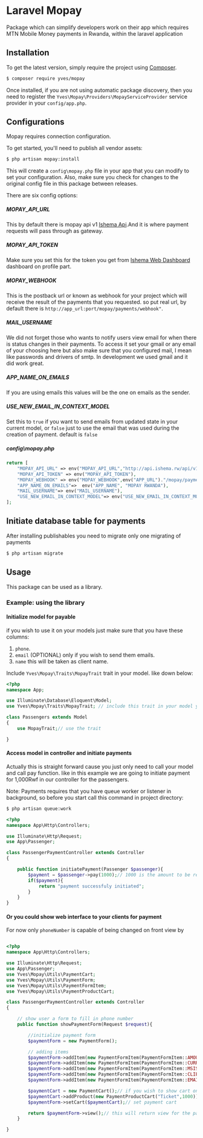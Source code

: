 Laravel Mopay
==============

Package which can simplify developers work on their app which requires MTN Mobile Money payments in Rwanda, within the laravel application


## Installation

To get the latest version, simply require the project using [Composer](https://getcomposer.org).

```bash
$ composer require yves/mopay
```

Once installed, if you are not using automatic package discovery, then you need to register the `Yves\Mopay\Providers\MopayServiceProvider` service provider in your `config/app.php`.



## Configurations

Mopay requires connection configuration.

To get started, you'll need to publish all vendor assets:

```bash
$ php artisan mopay:install
```
This will create a `config\mopay.php` file in your app that you can modify to set your configuration. Also, make sure you check for changes to the original config file in this package between releases.

There are six config options:

##### MOPAY_API_URL

This by default there is mopay api v1  [Ishema Api](http://api.ishema.rw/api/v1/debit).And it is where payment requests will pass through as gateway.

##### MOPAY_API_TOKEN

Make sure you set this for the token you get from [Ishema Web Dashboard](http://api.ishema.rw) dashboard on profile part.

##### MOPAY_WEBHOOK

This is the postback url or known as webhook for your project which will receive the result of the payments that you requested.
so put real url, by default there is `http://app_url:port/mopay/payments/webhook"`.

##### MAIL_USERNAME

We did not forget those who wants to notify users view email for when there is status changes in their payments. To access it set your gmail or any email of your choosing here but also make sure that you configured mail, I mean like passwords and drivers of smtp. In development we used gmail and it did work great.

##### APP_NAME_ON_EMAILS

If you are using emails this values will be the one on emails as the sender.


##### USE_NEW_EMAIL_IN_CONTEXT_MODEL

Set this to `true` if you want to send emails from updated state in your current model, or `false` just to use the email that was used during the creation of payment.
default is `false`


##### config\mopay.php

```php
return [
    "MOPAY_API_URL" => env("MOPAY_API_URL","http://api.ishema.rw/api/v1/debit"),
    "MOPAY_API_TOKEN" => env("MOPAY_API_TOKEN"),
    "MOPAY_WEBHOOK" => env("MOPAY_WEBHOOK",env("APP_URL")."/mopay/payments/webhook"),
    "APP_NAME_ON_EMAILS"=>  env("APP_NAME", "MOPAY RWANDA"),
    "MAIL_USERNAME"=> env("MAIL_USERNAME"),
    "USE_NEW_EMAIL_IN_CONTEXT_MODEL"=> env("USE_NEW_EMAIL_IN_CONTEXT_MODEL", false),
];
```

## Initiate database table for payments

After installing publishables you need to migrate only one migrating of payments

```bash
$ php artisan migrate
```





## Usage

This package can be used as a library.

### Example: using the library

#### Initialize model for payable

if you wish to use it on your models just make sure that you have these columns:
1. `phone`.
2. `email` (OPTIONAL) only if you wish to send them emails.
3. `name` this will be taken as client name.

Include `Yves\Mopay\Traits\MopayTrait` trait in your model. like down below:
```php
<?php
namespace App;

use Illuminate\Database\Eloquent\Model;
use Yves\Mopay\Traits\MopayTrait; // include this trait in your model you wish to be payable

class Passengers extends Model
{
    use MopayTrait;// use the trait

}

```

#### Access model in controller and initiate payments

Actually this is straight forward cause you just only need to call your model and call pay function.
like in this example we are going to initiate payment for 1,000Rwf in our controller for the passengers.

Note: Payments requires that you have queue worker or listener in background, so before you start
call this command in project directory:
```bash 
$ php artisan queue:work
```

```php
<?php
namespace App\Http\Controllers;

use Illuminate\Http\Request;
use App\Passenger;

class PassengerPaymentController extends Controller
{

    public function initiatePayment(Passenger $passenger){
        $payment = $passenger->pay(1000);// 1000 is the amount to be requested from this passenger
        if($payment){
            return "payment successfuly initiated";
        }
    }
}
```


#### Or you could show web interface to your clients for payment

For now only `phoneNumber` is capable of being changed on front view by

```php

<?php
namespace App\Http\Controllers;

use Illuminate\Http\Request;
use App\Passenger;
use Yves\Mopay\Utils\PaymentCart;
use Yves\Mopay\Utils\PaymentForm;
use Yves\Mopay\Utils\PaymentFormItem;
use Yves\Mopay\Utils\PaymentProductCart;

class PassengerPaymentController extends Controller
{

    // show user a form to fill in phone number
    public function showPaymentForm(Request $request){

        //initialize payment form
        $paymentForm = new PaymentForm();

        // adding items
        $paymentForm->addItem(new PaymentFormItem(PaymentFormItem::AMOUNT,"1000"));
        $paymentForm->addItem(new PaymentFormItem(PaymentFormItem::CURRENCY,"Rwf"));
        $paymentForm->addItem(new PaymentFormItem(PaymentFormItem::MSISDN,"250783588655",false));
        $paymentForm->addItem(new PaymentFormItem(PaymentFormItem::CLIENT_NAME,"Mukunzi Joshua"));
        $paymentForm->addItem(new PaymentFormItem(PaymentFormItem::EMAIL,"mukunzi.joshua@gmail.com"));

        $paymentCart = new PaymentCart();// if you wish to show cart on the sibar if template  view
        $paymentCart->addProduct(new PaymentProductCart("Ticket",1000));// adding product to cart
        $paymentForm->setCart($paymentCart);// set payment cart

        return $paymentForm->view();// this will return view for the payment
    }

}

```

        

